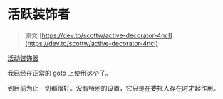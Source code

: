 # 活跃装饰者

> 原文:[https://dev.to/scottw/active-decorator-4ncl](https://dev.to/scottw/active-decorator-4ncl)

[活动装饰器](https://github.com/amatsuda/active_decorator)

我已经在正常的 goto 上使用这个了。

到目前为止一切都很好。没有特别的设置，它只是在委托人存在时才起作用。